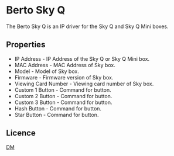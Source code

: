 # Berto Sky Q

The Berto Sky Q is an IP driver for the Sky Q and Sky Q Mini boxes.

## Properties

* IP Address - IP Address of the Sky Q or Sky Q Mini box.
* MAC Address - MAC Address of Sky box.
* Model - Model of Sky box.
* Firmware - Firmware version of Sky box.
* Viewing Card Number - Viewing card number of Sky box.
* Custom 1 Button - Command for button.
* Custom 2 Button - Command for button.
* Custom 3 Button - Command for button.
* Hash Button - Command for button.
* Star Button - Command for button.

## Licence

[DM](../../LICENSE.md)